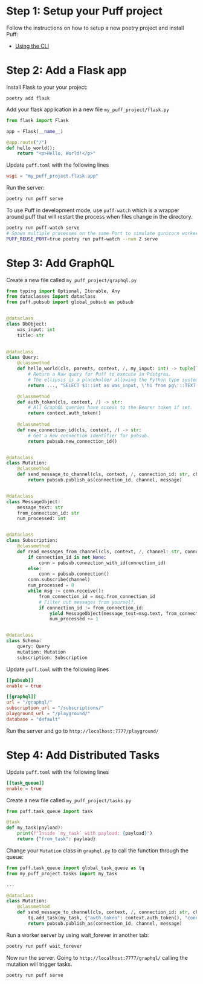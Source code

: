 # Step 1: Setup your Puff project

Follow the instructions on how to setup a new poetry project and install Puff:

* [Using the CLI](https://github.com/hansonkd/puff/blob/master/book/CLI.md)

# Step 2: Add a Flask app

Install Flask to your your project:

```
poetry add flask
```

Add your flask application in a new file `my_puff_project/flask.py`

```python
from flask import Flask

app = Flask(__name__)

@app.route("/")
def hello_world():
    return "<p>Hello, World!</p>"
```

Update `puff.toml` with the following lines

```toml
wsgi = "my_puff_project.flask.app"
```

Run the server:

```bash
poetry run puff serve
```

To use Puff in development mode, use `puff-watch` which is a wrapper around puff that will restart the process when files change in the directory.

```bash
poetry run puff-watch serve
# Spawn multiple processes on the same Port to simulate gunicorn workers
PUFF_REUSE_PORT=true poetry run puff-watch --num 2 serve
```

# Step 3: Add GraphQL

Create a new file called `my_puff_project/graphql.py`

```python
from typing import Optional, Iterable, Any
from dataclasses import dataclass
from puff.pubsub import global_pubsub as pubsub


@dataclass
class DbObject:
    was_input: int
    title: str
    

@dataclass
class Query:
    @classmethod
    def hello_world(cls, parents, context, /, my_input: int) -> tuple[list[DbObject], str, list[Any]]:
        # Return a Raw query for Puff to execute in Postgres.
        # The ellipsis is a placeholder allowing the Python type system to know which field type it should transform into.
        return ..., "SELECT $1::int as was_input, \'hi from pg\'::TEXT as title", [my_input]

    @classmethod
    def auth_token(cls, context, /) -> str:
        # All GraphQL queries have access to the Bearer token if set.
        return context.auth_token()
    
    @classmethod
    def new_connection_id(cls, context, /) -> str:
        # Get a new connection identifier for pubsub.
        return pubsub.new_connection_id()


@dataclass
class Mutation:
    @classmethod
    def send_message_to_channel(cls, context, /, connection_id: str, channel: str, message: str) -> bool:
        return pubsub.publish_as(connection_id, channel, message)


@dataclass
class MessageObject:
    message_text: str
    from_connection_id: str
    num_processed: int


@dataclass
class Subscription:
    @classmethod
    def read_messages_from_channel(cls, context, /, channel: str, connection_id: Optional[str] = None) -> Iterable[MessageObject]:
        if connection_id is not None:
            conn = pubsub.connection_with_id(connection_id)
        else:
            conn = pubsub.connection()
        conn.subscribe(channel)
        num_processed = 0
        while msg := conn.receive():
            from_connection_id = msg.from_connection_id
            # Filter out messages from yourself.
            if connection_id != from_connection_id:
                yield MessageObject(message_text=msg.text, from_connection_id=from_connection_id, num_processed=num_processed)
                num_processed += 1


@dataclass
class Schema:
    query: Query
    mutation: Mutation
    subscription: Subscription
```

Update `puff.toml` with the following lines

```toml
[[pubsub]]
enable = true

[[graphql]]
url = "/graphql/"
subscription_url = "/subscriptions/"
playground_url = "/playground/"
database = "default"
```

Run the server and go to `http://localhost:7777/playground/`

# Step 4: Add Distributed Tasks

Update `puff.toml` with the following lines

```toml
[[task_queue]]
enable = true
```

Create a new file called `my_puff_project/tasks.py`

```python
from puff.task_queue import task

@task
def my_task(payload):
    print(f"Inside `my_task` with payload: {payload}")
    return {"from_task": payload}
```

Change your `Mutation` class in `graphql.py` to call the function through the queue:

```python
from puff.task_queue import global_task_queue as tq
from my_puff_project.tasks import my_task

...

@dataclass
class Mutation:
    @classmethod
    def send_message_to_channel(cls, context, /, connection_id: str, channel: str, message: str) -> bool:
        tq.add_task(my_task, {"auth_token": context.auth_token(), "connection_id": connection_id, "channel": channel, "message": message})
        return pubsub.publish_as(connection_id, channel, message)
```

Run a worker server by using wait_forever in another tab:

```bash
poetry run puff wait_forever
```

Now run the server. Going to `http://localhost:7777/graphql/` calling the mutation will trigger tasks.

```bash
poetry run puff serve
```
